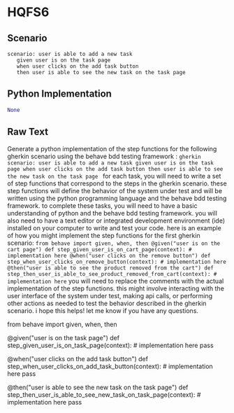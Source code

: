 # HQFS6
## Scenario
```gherkin
scenario: user is able to add a new task 
   given user is on the task page 
   when user clicks on the add task button 
   then user is able to see the new task on the task page
```


## Python Implementation
```python
None
```


## Raw Text
Generate a python implementation of the step functions for the following gherkin scenario using the behave bdd testing framework : ```gherkin scenario: user is able to add a new task given user is on the task page when user clicks on the add task button then user is able to see the new task on the task page ``` for each task, you will need to write a set of step functions that correspond to the steps in the gherkin scenario. these step functions will define the behavior of the system under test and will be written using the python programming language and the behave bdd testing framework. to complete these tasks, you will need to have a basic understanding of python and the behave bdd testing framework. you will also need to have a text editor or integrated development environment (ide) installed on your computer to write and test your code. here is an example of how you might implement the step functions for the first gherkin scenario: ``` from behave import given, when, then @given("user is on the cart page") def step_given_user_is_on_cart_page(context): # implementation here @when("user clicks on the remove button") def step_when_user_clicks_on_remove_button(context): # implementation here @then("user is able to see the product removed from the cart") def step_then_user_is_able_to_see_product_removed_from_cart(context): # implementation here ``` you will need to replace the comments with the actual implementation of the step functions. this might involve interacting with the user interface of the system under test, making api calls, or performing other actions as needed to test the behavior described in the gherkin scenario. i hope this helps! let me know if you have any questions.



from behave import given, when, then

@given("user is on the task page")
def step_given_user_is_on_task_page(context):
    # implementation here
    pass

@when("user clicks on the add task button")
def step_when_user_clicks_on_add_task_button(context):
    # implementation here
    pass

@then("user is able to see the new task on the task page")
def step_then_user_is_able_to_see_new_task_on_task_page(context):
    # implementation here
    pass
